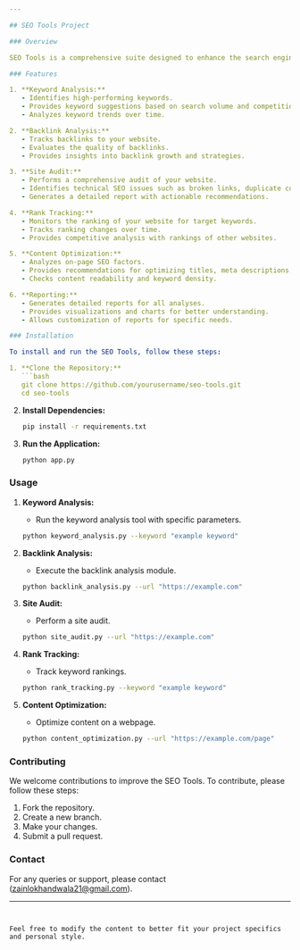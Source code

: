 ```yaml
---

## SEO Tools Project

### Overview

SEO Tools is a comprehensive suite designed to enhance the search engine optimization (SEO) of websites. This project includes a collection of utilities that help in analyzing, tracking, and improving the visibility and ranking of web pages on search engines like Google.

### Features

1. **Keyword Analysis:**
   - Identifies high-performing keywords.
   - Provides keyword suggestions based on search volume and competition.
   - Analyzes keyword trends over time.

2. **Backlink Analysis:**
   - Tracks backlinks to your website.
   - Evaluates the quality of backlinks.
   - Provides insights into backlink growth and strategies.

3. **Site Audit:**
   - Performs a comprehensive audit of your website.
   - Identifies technical SEO issues such as broken links, duplicate content, and crawl errors.
   - Generates a detailed report with actionable recommendations.

4. **Rank Tracking:**
   - Monitors the ranking of your website for target keywords.
   - Tracks ranking changes over time.
   - Provides competitive analysis with rankings of other websites.

5. **Content Optimization:**
   - Analyzes on-page SEO factors.
   - Provides recommendations for optimizing titles, meta descriptions, headers, and content.
   - Checks content readability and keyword density.

6. **Reporting:**
   - Generates detailed reports for all analyses.
   - Provides visualizations and charts for better understanding.
   - Allows customization of reports for specific needs.

### Installation

To install and run the SEO Tools, follow these steps:

1. **Clone the Repository:**
   ```bash
   git clone https://github.com/yourusername/seo-tools.git
   cd seo-tools
   ```

2. **Install Dependencies:**
   ```bash
   pip install -r requirements.txt
   ```

3. **Run the Application:**
   ```bash
   python app.py
   ```

### Usage

1. **Keyword Analysis:**
   - Run the keyword analysis tool with specific parameters.
   ```bash
   python keyword_analysis.py --keyword "example keyword"
   ```

2. **Backlink Analysis:**
   - Execute the backlink analysis module.
   ```bash
   python backlink_analysis.py --url "https://example.com"
   ```

3. **Site Audit:**
   - Perform a site audit.
   ```bash
   python site_audit.py --url "https://example.com"
   ```

4. **Rank Tracking:**
   - Track keyword rankings.
   ```bash
   python rank_tracking.py --keyword "example keyword"
   ```

5. **Content Optimization:**
   - Optimize content on a webpage.
   ```bash
   python content_optimization.py --url "https://example.com/page"
   ```

### Contributing

We welcome contributions to improve the SEO Tools. To contribute, please follow these steps:

1. Fork the repository.
2. Create a new branch.
3. Make your changes.
4. Submit a pull request.


### Contact

For any queries or support, please contact (zainlokhandwala21@gmail.com).

---
```


Feel free to modify the content to better fit your project specifics and personal style.
